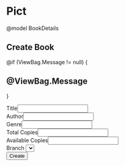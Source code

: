 # Pict



@model BookDetails

<h2>Create Book</h2>

@if (ViewBag.Message != null)
{
    <h2 id="Message">@ViewBag.Message</h2>
}

<form asp-action="CreateBooksDetails" method="post">
    <div><label>Title</label><input asp-for="Title" /><span asp-validation-for="Title"></span></div>
    <div><label>Author</label><input asp-for="Author" /><span asp-validation-for="Author"></span></div>
    <div><label>Genre</label><input asp-for="Genre" /><span asp-validation-for="Genre"></span></div>
    <div><label>Total Copies</label><input asp-for="TotalCopies" /><span asp-validation-for="TotalCopies"></span></div>
    <div><label>Available Copies</label><input asp-for="AvailableCopies" /><span asp-validation-for="AvailableCopies"></span></div>
    <div>
        <label>Branch</label>
        <select asp-for="BranchId" asp-items="Model.Branches"></select>
        <span asp-validation-for="BranchId"></span>
    </div>
    <button type="submit" id="BookCreationBtn">Create</button>
</form>
